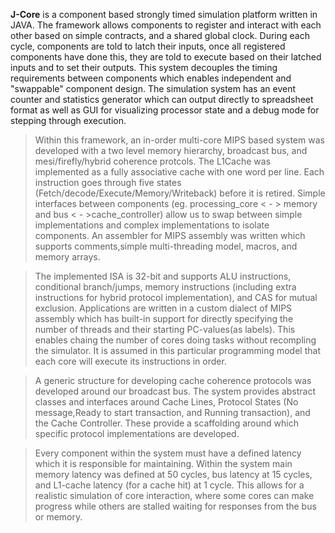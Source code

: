 **J-Core**  is a component based strongly timed simulation platform written in JAVA. The framework allows components to register and interact with each other based on simple contracts, and a shared global clock. During each cycle, components are told to latch their inputs, once all registered components have done this, they are told to execute based on their latched inputs and to set their outputs. This system decouples the timing requirements between components which enables independent and "swappable" component design. The simulation system has an event counter and statistics generator which can output directly to spreadsheet format as well as  GUI for visualizing processor state and a debug mode for stepping through execution.

> Within this framework, an in-order multi-core MIPS based system was developed with a two level memory hierarchy, broadcast bus, and mesi/firefly/hybrid coherence protcols. The L1Cache was implemented as a fully associative cache with one word per line. Each instruction goes through five states (Fetch/decode/Execute/Memory/Writeback) before it is retired. Simple interfaces between components (eg. processing\_core < - > memory and bus < - >cache\_controller) allow us to swap between simple implementations and complex implementations to isolate components.  An assembler for MIPS assembly was written which supports comments,simple multi-threading model, macros, and memory arrays.


> The implemented ISA is 32-bit and supports ALU instructions, conditional branch/jumps, memory instructions (including extra instructions for hybrid protocol implementation), and CAS for mutual exclusion. Applications are written in a custom dialect of MIPS assembly which has built-in support for directly specifying the number of threads and their starting PC-values(as labels). This enables chaing the number of cores doing tasks without recompling the simulator. It is assumed in this particular programming model that each core will execute its instructions in order.

> A generic structure for developing cache coherence protocols was developed around our broadcast bus. The system provides abstract classes and interfaces around Cache Lines, Protocol States (No message,Ready to start transaction, and Running transaction), and the Cache Controller. These provide a scaffolding around which specific protocol implementations are developed.

> Every component within the system must have a defined latency which it is responsible for maintaining. Within the system  main memory latency was defined at 50 cycles,  bus latency at 15 cycles, and  L1-cache latency (for a cache hit) at 1 cycle. This allows for a realistic simulation of core interaction, where some cores can make progress while others are stalled waiting for responses from the bus or memory.